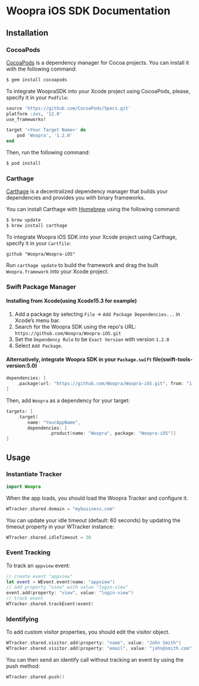 # Woopra iOS SDK Documentation

## Installation

### CocoaPods

[CocoaPods](http://cocoapods.org) is a dependency manager for Cocoa projects. You can install it with the following command:

```bash
$ gem install cocoapods
```

To integrate WoopraSDK into your Xcode project using CocoaPods, please, specify it in your `Podfile`:

```ruby
source 'https://github.com/CocoaPods/Specs.git'
platform :ios, '12.0'
use_frameworks!

target '<Your Target Name>' do
    pod 'Woopra', '1.2.0'
end
```

Then, run the following command:

```bash
$ pod install
```

### Carthage

[Carthage](https://github.com/Carthage/Carthage) is a decentralized dependency manager that builds your dependencies and provides you with binary frameworks.

You can install Carthage with [Homebrew](http://brew.sh/) using the following command:

```bash
$ brew update
$ brew install carthage
```

To integrate Woopra iOS SDK into your Xcode project using Carthage, specify it in your `Cartfile`:

```ogdl
github "Woopra/Woopra-iOS"
```

Run `carthage update` to build the framework and drag the built `Woopra.framework` into your Xcode project.

### Swift Package Manager

#### Installing from Xcode(using Xcode15.3 for example)

1. Add a package by selecting `File` → `Add Package Dependencies...` in Xcode’s menu bar.
2. Search for the Woopra SDK using the repo's URL: `https://github.com/Woopra/Woopra-iOS.git`
3. Set the `Dependency Rule` to be `Exact Version` with version `1.2.0`
4. Select `Add Package`.

#### Alternatively, integrate Woopra SDK in your `Package.swift` file(swift-tools-version:5.0)

```swift
dependencies: [
    .package(url: "https://github.com/Woopra/Woopra-iOS.git", from: "1.2.0")
]
```

Then, add `Woopra` as a dependency for your target:

```swift
targets: [
    .target(
        name: "YourAppName",
        dependencies: [
                .product(name: "Woopra", package: "Woopra-iOS")]
]
```

## Usage

### Instantiate Tracker

```swift
import Woopra
```

When the app loads, you should load the Woopra Tracker and configure it.

``` swift
WTracker.shared.domain = "mybusiness.com"
```

You can update your idle timeout (default: 60 seconds) by updating the timeout property in your WTracker instance:

``` swift
WTracker.shared.idleTimeout = 30
```

### Event Tracking

To track an `appview` event:

``` swift
// create event "appview"
let event = WEvent.event(name: "appview")
// add property "view" with value "login-view"
event.add(property: "view", value: "login-view")
// track event
WTracker.shared.trackEvent(event)
```

### Identifying

To add custom visitor properties, you should edit the visitor object.

``` swift
WTracker.shared.visitor.add(property: "name", value: "John Smith")
WTracker.shared.visitor.add(property: "email", value: "john@smith.com")
```

You can then send an identify call without tracking an event by using the push method:

``` swift
WTracker.shared.push()
```
